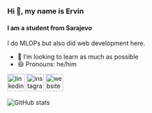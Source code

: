 ### Hi 👋, my name is Ervin
#### I am a student from Sarajevo

I do MLOPs but also did web development here.

- 👯 I’m looking to learn as much as possible
- 😄 Pronouns: he/him 


[<img src='https://cdn.jsdelivr.net/npm/simple-icons@3.0.1/icons/linkedin.svg' alt='linkedin' height='40'>](https://www.linkedin.com/in/ervin-macic/)  [<img src='https://cdn.jsdelivr.net/npm/simple-icons@3.0.1/icons/instagram.svg' alt='instagram' height='40'>](https://www.instagram.com/ervin.macic/)  [<img src='https://cdn.jsdelivr.net/npm/simple-icons@3.0.1/icons/icloud.svg' alt='website' height='40'>](https://frequentervin.github.io/index.html)  

![GitHub stats](https://github-readme-stats.vercel.app/api?username=FrequentErvin&show_icons=true)  


